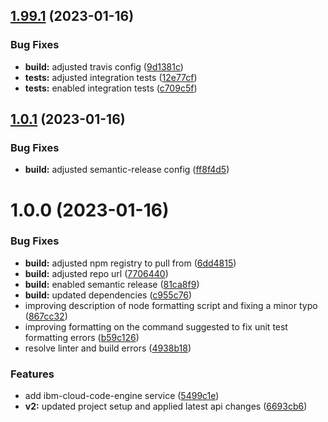 ## [1.99.1](https://github.ibm.com/coligo/node-sdk/compare/v1.99.0...v1.99.1) (2023-01-16)


### Bug Fixes

* **build:** adjusted travis config ([9d1381c](https://github.ibm.com/coligo/node-sdk/commit/9d1381cd007fc11dce2589cb62ccccbd17f974db))
* **tests:** adjusted integration tests ([12e77cf](https://github.ibm.com/coligo/node-sdk/commit/12e77cfc42dfa3e28a794efa505288d9ba1a6c82))
* **tests:** enabled integration tests ([c709c5f](https://github.ibm.com/coligo/node-sdk/commit/c709c5f7fb9bf3d67ec5cf7a80f446cd7596c430))

## [1.0.1](https://github.ibm.com/coligo/node-sdk/compare/v1.0.0...v1.0.1) (2023-01-16)


### Bug Fixes

* **build:** adjusted semantic-release config ([ff8f4d5](https://github.ibm.com/coligo/node-sdk/commit/ff8f4d5f5306a0ebc54bf7402de934725547e621))

# 1.0.0 (2023-01-16)


### Bug Fixes

* **build:** adjusted npm registry to pull from ([6dd4815](https://github.ibm.com/coligo/node-sdk/commit/6dd481503e0825c448e2d4bb093ace6f04e9b5c0))
* **build:** adjusted repo url ([7706440](https://github.ibm.com/coligo/node-sdk/commit/7706440d1ce9814a39e3307e764ff64a2950bb0e))
* **build:** enabled semantic release ([81ca8f9](https://github.ibm.com/coligo/node-sdk/commit/81ca8f981203458904904054c77a39329e7cfeac))
* **build:** updated dependencies ([c955c76](https://github.ibm.com/coligo/node-sdk/commit/c955c7605eb9354b2e7cb14b07649e72d4cf1e92))
* improving description of node formatting script and fixing a minor typo ([867cc32](https://github.ibm.com/coligo/node-sdk/commit/867cc3292d12d016067c8cbdf347ae143c04c378))
* improving formatting on the command suggested to fix unit test formatting errors ([b59c126](https://github.ibm.com/coligo/node-sdk/commit/b59c1265e09d15bdfcbccbdd90551248a19bb59e))
* resolve linter and build errors ([4938b18](https://github.ibm.com/coligo/node-sdk/commit/4938b1822f777febc2e6c2f7ca6ec5356c3ef581))


### Features

* add ibm-cloud-code-engine service ([5499c1e](https://github.ibm.com/coligo/node-sdk/commit/5499c1e328002520d3bb83c6a2e59003b8dddd1c))
* **v2:** updated project setup and applied latest api changes ([6693cb6](https://github.ibm.com/coligo/node-sdk/commit/6693cb6abec26de6facfc55ce1d62af9ef348c42))
